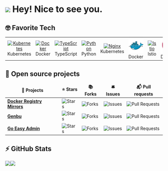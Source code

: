 <h1><img src="https://emojis.slackmojis.com/emojis/images/1531849430/4246/blob-sunglasses.gif?1531849430" width="30"/> Hey! Nice to see you.</h1>




## 🤓 Favorite Tech

<table>
  <tr>
    <td align="center" width="96">
      <a href="#macropower-tech">
        <img src="https://techstack-generator.vercel.app/kubernetes-icon.svg" width="48" height="48" alt="Kubernetes" />
      </a>
      <br>Kubernetes
    </td>
    <td align="center" width="96">
      <a href="#macropower-tech">
        <img src="https://techstack-generator.vercel.app/docker-icon.svg" width="48" height="48" alt="Docker" />
      </a>
      <br>Docker
    </td>
    <td align="center" width="96">
      <a href="#macropower-tech">
        <img src="https://techstack-generator.vercel.app/ts-icon.svg" width="48" height="48" alt="TypeScript" />
      </a>
      <br>TypeScript
    </td>
   <td align="center" width="96">
      <a href="#macropower-tech">
        <img src="https://techstack-generator.vercel.app/python-icon.svg" width="48" height="48" alt="Python" />
      </a>
      <br>Python
    </td>
    <td align="center" width="96">
      <a href="#macropower-tech" >
        <img src="https://techstack-generator.vercel.app/nginx-icon.svg" width="48" height="48" alt="Nginx" />
      </a>
      <br>Kubernetes
    </td>
    <td align="center" width="96"> 
      <a href="#macropower-tech" >
        <img src="./img/docker-original.svg" width="48" height="48" alt="Docker" />
      </a>
      <br>Docker
    </td>
     <td align="center" width="96"> 
      <a href="#macropower-tech" >
        <img src="https://avatars.githubusercontent.com/u/23534644?s=48&v=4" width="48" height="48" alt="Istio" />
      </a>
      <br>Istio
    </td>
    <td align="center"  width="96">
      <a href="#macropower-tech">
        <img src="./img/debian-original.svg" width="48" height="48" alt="Debian" />
      </a>
      <br>Debian
    </td>
    <td align="center" width="96">
      <a href="#macropower-tech" >
        <img src="https://raw.githubusercontent.com/grafana/grafana/master/public/img/grafana_icon.svg" width="48" height="48" alt="Grafana" />
      </a>
      <br>Grafana
    </td>
  </tr>
</table>


## 🚀 Open source projects


<table>
  <thead align="center">
    <tr border: none;>
      <td><b>🎁 Projects</b></td>
      <td><b>⭐ Stars</b></td>
      <td><b>📚 Forks</b></td>
      <td><b>🛎 Issues</b></td>
      <td><b>📬 Pull requests</b></td>
    </tr>
  </thead>
  <tbody>
    <tr>
      <td><a href="https://github.com/kubesre/docker-registry-mirrors.git"><b>Docker Registry Mirrors</b></a></td>
      <td><img alt="Stars" src="https://img.shields.io/github/stars/kubesre/docker-registry-mirrors?style=flat-square&labelColor=343b41"/></td>
      <td><img alt="Forks" src="https://img.shields.io/github/forks/kubesre/docker-registry-mirrors?style=flat-square&labelColor=343b41"/></td>
      <td><img alt="Issues" src="https://img.shields.io/github/issues/kubesre/docker-registry-mirrors?style=flat-square&labelColor=343b41"/></td>
      <td><img alt="Pull Requests" src="https://img.shields.io/github/issues-pr/kubesre/docker-registry-mirrors?style=flat-square&labelColor=343b41"/></td>
    </tr>
     <tr>
      <td><a href="https://github.com/kubesre/genbu.git"><b>Genbu</b></a></td>
      <td><img alt="Stars" src="https://img.shields.io/github/stars/kubesre/genbu?style=flat-square&labelColor=343b41"/></td>
      <td><img alt="Forks" src="https://img.shields.io/github/forks/kubesre/genbu?style=flat-square&labelColor=343b41"/></td>
      <td><img alt="Issues" src="https://img.shields.io/github/issues/kubesre/genbu?style=flat-square&labelColor=343b41"/></td>
      <td><img alt="Pull Requests" src="https://img.shields.io/github/issues-pr/kubesre/genbu?style=flat-square&labelColor=343b41"/></td>
    </tr>
     <tr>
      <td><a href="https://github.com/kubesre/go-easy-admin.git"><b>Go Easy Admin</b></a></td>
      <td><img alt="Stars" src="https://img.shields.io/github/stars/kubesre/go-easy-admin?style=flat-square&labelColor=343b41"/></td>
      <td><img alt="Forks" src="https://img.shields.io/github/forks/kubesre/go-easy-admin?style=flat-square&labelColor=343b41"/></td>
      <td><img alt="Issues" src="https://img.shields.io/github/issues/kubesre/go-easy-admin?style=flat-square&labelColor=343b41"/></td>
      <td><img alt="Pull Requests" src="https://img.shields.io/github/issues-pr/kubesre/go-easy-admin?style=flat-square&labelColor=343b41"/></td>
    </tr>
  </tbody>
</table>


## ⚡ GitHub Stats

<img align="left" src="https://github-readme-stats.vercel.app/api?username=cf1998&show_icons=true&count_private=true&theme=radical" />
<img src="https://github-readme-stats.vercel.app/api/top-langs/?username=cf1998&layout=compact&count_private=true&theme=radical" /> 
